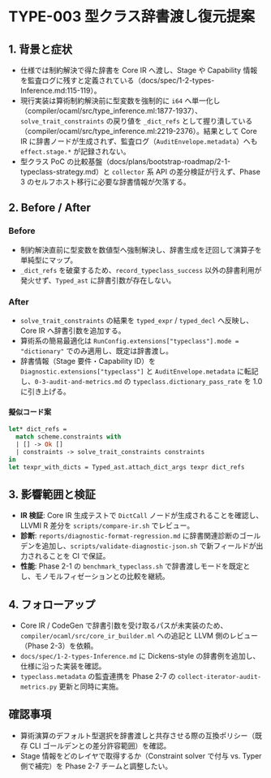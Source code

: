 # TYPE-003 型クラス辞書渡し復元提案

## 1. 背景と症状
- 仕様では制約解決で得た辞書を Core IR へ渡し、Stage や Capability 情報を監査ログに残すと定義されている（docs/spec/1-2-types-Inference.md:115-119）。  
- 現行実装は算術制約解決前に型変数を強制的に `i64` へ単一化し（compiler/ocaml/src/type_inference.ml:1877-1937）、`solve_trait_constraints` の戻り値を `_dict_refs` として握り潰している（compiler/ocaml/src/type_inference.ml:2219-2376）。結果として Core IR に辞書ノードが生成されず、監査ログ（`AuditEnvelope.metadata`）へも `effect.stage.*` が記録されない。  
- 型クラス PoC の比較基盤（docs/plans/bootstrap-roadmap/2-1-typeclass-strategy.md）と `collector` 系 API の差分検証が行えず、Phase 3 のセルフホスト移行に必要な辞書情報が欠落する。

## 2. Before / After
### Before
- 制約解決直前に型変数を数値型へ強制解決し、辞書生成を迂回して演算子を単純型にマップ。  
- `_dict_refs` を破棄するため、`record_typeclass_success` 以外の辞書利用が発火せず、`Typed_ast` に辞書引数が存在しない。

### After
- `solve_trait_constraints` の結果を `typed_expr` / `typed_decl` へ反映し、Core IR へ辞書引数を追加する。  
- 算術系の簡易最適化は `RunConfig.extensions["typeclass"].mode = "dictionary"` でのみ適用し、既定は辞書渡し。  
- 辞書情報（Stage 要件・Capability ID）を `Diagnostic.extensions["typeclass"]` と `AuditEnvelope.metadata` に転記し、`0-3-audit-and-metrics.md` の `typeclass.dictionary_pass_rate` を 1.0 に引き上げる。

#### 擬似コード案
```ocaml
let* dict_refs =
  match scheme.constraints with
  | [] -> Ok []
  | constraints -> solve_trait_constraints constraints
in
let texpr_with_dicts = Typed_ast.attach_dict_args texpr dict_refs
```

## 3. 影響範囲と検証
- **IR 検証**: Core IR 生成テストで `DictCall` ノードが生成されることを確認し、LLVMI R 差分を `scripts/compare-ir.sh` でレビュー。  
- **診断**: `reports/diagnostic-format-regression.md` に辞書関連診断のゴールデンを追加し、`scripts/validate-diagnostic-json.sh` で新フィールドが出力されることを CI で保証。  
- **性能**: Phase 2-1 の `benchmark_typeclass.sh` で辞書渡しモードを既定とし、モノモルフィゼーションとの比較を継続。

## 4. フォローアップ
- Core IR / CodeGen で辞書引数を受け取るパスが未実装のため、`compiler/ocaml/src/core_ir_builder.ml` への追記と LLVM 側のレビュー（Phase 2-3）を依頼。  
- `docs/spec/1-2-types-Inference.md` に Dickens-style の辞書例を追加し、仕様に沿った実装を確認。  
- `typeclass.metadata` の監査連携を Phase 2-7 の `collect-iterator-audit-metrics.py` 更新と同時に実施。

## 確認事項
- 算術演算のデフォルト型選択を辞書渡しと共存させる際の互換ポリシー（既存 CLI ゴールデンとの差分許容範囲）を確認。  
- Stage 情報をどのレイヤで取得するか（Constraint solver で付与 vs. Typer 側で補完）を Phase 2-7 チームと調整したい。
